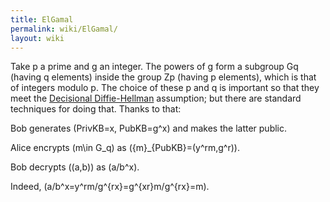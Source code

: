 ```yaml
---
title: ElGamal
permalink: wiki/ElGamal/
layout: wiki
---
```


Take p a prime and g an integer. The powers of g form a subgroup Gq
(having q elements) inside the group Zp (having p elements), which is
that of integers modulo p. The choice of these p and q is important so
that they meet the [Decisional
Diffie-Hellman](http://en.wikipedia.org/wiki/Decisional_Diffie%E2%80%93Hellman_assumption)
assumption; but there are standard techniques for doing that. Thanks to
that:

  
Bob generates \(PrivKB=x, PubKB=g^x\) and makes the latter public.

Alice encrypts \(m\in G_q\) as \(\{m\}_{PubKB}=(y^rm,g^r)\).

Bob decrypts \((a,b)\) as \(a/b^x\).

Indeed, \(a/b^x=y^rm/g^{rx}=g^{xr}m/g^{rx}=m\).


